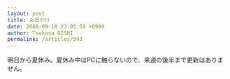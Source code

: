 ```yaml
---
layout: post
title: お出かけ
date: 2008-09-18 23:05:59 +0900
author: Tsukasa OISHI
permalink: /articles/593
---
```



明日から夏休み。夏休み中はPCに触らないので、来週の後半まで更新はありません。  

